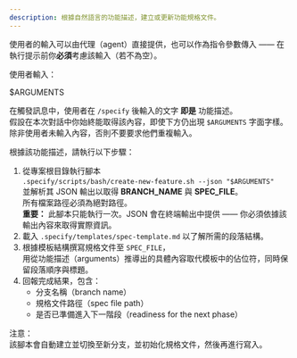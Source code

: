 ```yaml
---
description: 根據自然語言的功能描述，建立或更新功能規格文件。
---
```


使用者的輸入可以由代理（agent）直接提供，也可以作為指令參數傳入 —— 在執行提示前你**必須**考慮該輸入（若不為空）。

使用者輸入：

$ARGUMENTS

在觸發訊息中，使用者在 `/specify` 後輸入的文字 **即是** 功能描述。  
假設在本次對話中你始終能取得該內容，即使下方仍出現 `$ARGUMENTS` 字面字樣。  
除非使用者未輸入內容，否則不要要求他們重複輸入。

根據該功能描述，請執行以下步驟：

1. 從專案根目錄執行腳本  
   `.specify/scripts/bash/create-new-feature.sh --json "$ARGUMENTS"`  
   並解析其 JSON 輸出以取得 **BRANCH_NAME** 與 **SPEC_FILE**。  
   所有檔案路徑必須為絕對路徑。  
   **重要：** 此腳本只能執行一次。JSON 會在終端輸出中提供 —— 你必須依據該輸出內容來取得實際資訊。
2. 載入 `.specify/templates/spec-template.md` 以了解所需的段落結構。
3. 根據模板結構撰寫規格文件至 `SPEC_FILE`，  
   用從功能描述（arguments）推導出的具體內容取代模板中的佔位符，同時保留段落順序與標題。
4. 回報完成結果，包含：
   - 分支名稱（branch name）
   - 規格文件路徑（spec file path）
   - 是否已準備進入下一階段（readiness for the next phase）

注意：  
該腳本會自動建立並切換至新分支，並初始化規格文件，然後再進行寫入。